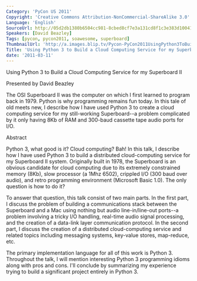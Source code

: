 ```yaml
---
Category: 'PyCon US 2011'
Copyright: 'Creative Commons Attribution-NonCommercial-ShareAlike 3.0'
Language: 'English'
SourceUrl: http://05d2db1380b6504cc981-8cbed8cf7e3a131cd8f1c3e383d10041.r93.cf2.rackcdn.com/pycon-us-2011/443_using-python-3-to-build-a-cloud-computing-service-for-my-superboard-ii.mp4
Speakers: [David Beazley]
Tags: [pycon, pycon2011, soawesome, superboard]
ThumbnailUrl: 'http://a.images.blip.tv/Pycon-PyCon2011UsingPython3ToBuildACloudComputingServiceFor438.png'
Title: 'Using Python 3 to Build a Cloud Computing Service for my Superboard II'
date: '2011-03-11'
---
```

Using Python 3 to Build a Cloud Computing Service for my Superboard II

Presented by David Beazley

The OSI Superboard II was the computer on which I first learned to program
back in 1979. Python is why programming remains fun today. In this tale of old
meets new, I describe how I have used Python 3 to create a cloud computing
service for my still-working Superboard--a problem complicated by it only
having 8Kb of RAM and 300-baud cassette tape audio ports for I/O.

Abstract

Python 3, what good is it? Cloud computing? Bah! In this talk, I describe how
I have used Python 3 to build a distributed cloud-computing service for my
Superboard II system. Originally built in 1978, the Superboard is an obvious
candidate for cloud computing due to its extremely constrained memory (8Kb),
slow processor (a 1Mhz 6502), crippled I/O (300 baud over audio), and retro
programming environment (Microsoft Basic 1.0). The only question is how to do
it?

To answer that question, this talk consist of two main parts. In the first
part, I discuss the problem of building a communications stack between the
Superboard and a Mac using nothing but audio line-in/line-out ports--a problem
involving a tricky I/O handling, real-time audio signal processing, and the
creation of a data-link layer communication protocol. In the second part, I
discuss the creation of a distributed cloud-computing service and related
topics including messaging systems, key-value stores, map-reduce, etc.

The primary implementation language for all of this work is Python 3.
Throughout the talk, I will mention interesting Python 3 programming idioms
along with pros and cons. I'll conclude by summarizing my experience trying to
build a significant project entirely in Python 3.
